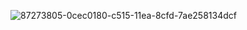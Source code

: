 
![87273805-0cec0180-c515-11ea-8cfd-7ae258134dcf](https://user-images.githubusercontent.com/77400522/156009983-a52a75c1-d68d-419c-905e-9eca670c3898.png)



